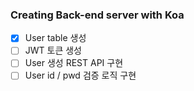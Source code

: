 ### Creating Back-end server with Koa 
  - [X] User table 생성
  - [ ] JWT 토큰 생성
  - [ ] User 생성 REST API 구현
  - [ ] User id / pwd 검증 로직 구현

